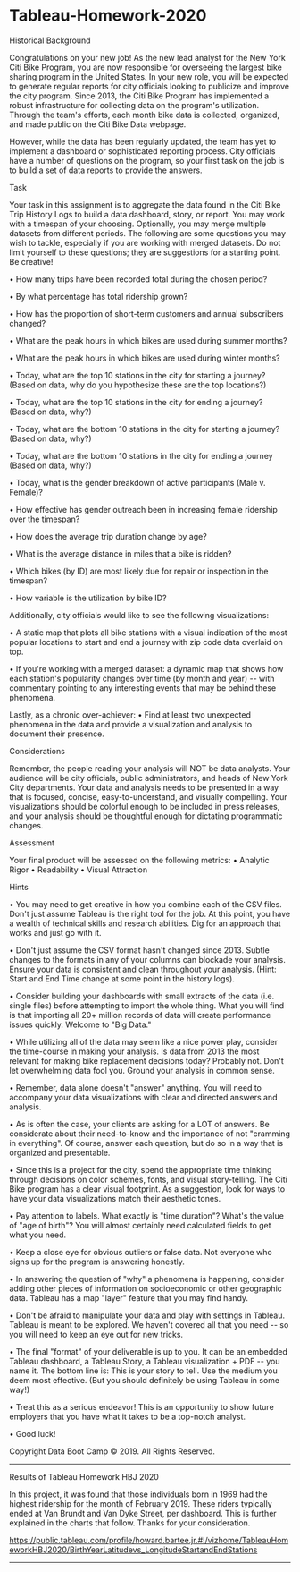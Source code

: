 # Tableau-Homework-2020

Historical Background

Congratulations on your new job! As the new lead analyst for the New York Citi Bike Program, you are now responsible for overseeing the largest bike sharing program in the United States. In your new role, you will be expected to generate regular reports for city officials looking to publicize and improve the city program.
Since 2013, the Citi Bike Program has implemented a robust infrastructure for collecting data on the program's utilization. Through the team's efforts, each month bike data is collected, organized, and made public on the Citi Bike Data webpage.

However, while the data has been regularly updated, the team has yet to implement a dashboard or sophisticated reporting process. City officials have a number of questions on the program, so your first task on the job is to build a set of data reports to provide the answers.

Task

Your task in this assignment is to aggregate the data found in the Citi Bike Trip History Logs to build a data dashboard, story, or report. You may work with a timespan of your choosing. Optionally, you may merge multiple datasets from different periods. The following are some questions you may wish to tackle, especially if you are working with merged datasets. Do not limit yourself to these questions; they are suggestions for a starting point. Be creative!

•	How many trips have been recorded total during the chosen period?

•	By what percentage has total ridership grown?

•	How has the proportion of short-term customers and annual subscribers changed?

•	What are the peak hours in which bikes are used during summer months?

•	What are the peak hours in which bikes are used during winter months?

•	Today, what are the top 10 stations in the city for starting a journey? (Based on data, why do you hypothesize these are the top locations?)

•	Today, what are the top 10 stations in the city for ending a journey? (Based on data, why?)

•	Today, what are the bottom 10 stations in the city for starting a journey? (Based on data, why?)

•	Today, what are the bottom 10 stations in the city for ending a journey (Based on data, why?)

•	Today, what is the gender breakdown of active participants (Male v. Female)?

•	How effective has gender outreach been in increasing female ridership over the timespan?

•	How does the average trip duration change by age?

•	What is the average distance in miles that a bike is ridden?

•	Which bikes (by ID) are most likely due for repair or inspection in the timespan?

•	How variable is the utilization by bike ID?

Additionally, city officials would like to see the following visualizations:

•	A static map that plots all bike stations with a visual indication of the most popular locations to start and end a journey with zip code data overlaid on top.

•	If you're working with a merged dataset: a dynamic map that shows how each station's popularity changes over time (by month and year) -- with commentary pointing to any interesting events that may be behind these phenomena.

Lastly, as a chronic over-achiever:
•	Find at least two unexpected phenomena in the data and provide a visualization and analysis to document their presence.

Considerations

Remember, the people reading your analysis will NOT be data analysts. Your audience will be city officials, public administrators, and heads of New York City departments. Your data and analysis needs to be presented in a way that is focused, concise, easy-to-understand, and visually compelling. Your visualizations should be colorful enough to be included in press releases, and your analysis should be thoughtful enough for dictating programmatic changes.

Assessment

Your final product will be assessed on the following metrics:
•	Analytic Rigor
•	Readability
•	Visual Attraction

Hints

•	You may need to get creative in how you combine each of the CSV files. Don't just assume Tableau is the right tool for the job. At this point, you have a wealth of technical skills and research abilities. Dig for an approach that works and just go with it.

•	Don't just assume the CSV format hasn't changed since 2013. Subtle changes to the formats in any of your columns can blockade your analysis. Ensure your data is consistent and clean throughout your analysis. (Hint: Start and End Time change at some point in the history logs).

•	Consider building your dashboards with small extracts of the data (i.e. single files) before attempting to import the whole thing. What you will find is that importing all 20+ million records of data will create performance issues quickly. Welcome to "Big Data."

•	While utilizing all of the data may seem like a nice power play, consider the time-course in making your analysis. Is data from 2013 the most relevant for making bike replacement decisions today? Probably not. Don't let overwhelming data fool you. Ground your analysis in common sense.

•	Remember, data alone doesn't "answer" anything. You will need to accompany your data visualizations with clear and directed answers and analysis.

•	As is often the case, your clients are asking for a LOT of answers. Be considerate about their need-to-know and the importance of not "cramming in everything". Of course, answer each question, but do so in a way that is organized and presentable.

•	Since this is a project for the city, spend the appropriate time thinking through decisions on color schemes, fonts, and visual story-telling. The Citi Bike program has a clear visual footprint. As a suggestion, look for ways to have your data visualizations match their aesthetic tones.

•	Pay attention to labels. What exactly is "time duration"? What's the value of "age of birth"? You will almost certainly need calculated fields to get what you need.

•	Keep a close eye for obvious outliers or false data. Not everyone who signs up for the program is answering honestly.

•	In answering the question of "why" a phenomena is happening, consider adding other pieces of information on socioeconomic or other geographic data. Tableau has a map "layer" feature that you may find handy.

•	Don't be afraid to manipulate your data and play with settings in Tableau. Tableau is meant to be explored. We haven't covered all that you need -- so you will need to keep an eye out for new tricks.

•	The final "format" of your deliverable is up to you. It can be an embedded Tableau dashboard, a Tableau Story, a Tableau visualization + PDF -- you name it. The bottom line is: This is your story to tell. Use the medium you deem most effective. (But you should definitely be using Tableau in some way!)

•	Treat this as a serious endeavor! This is an opportunity to show future employers that you have what it takes to be a top-notch analyst.

•	Good luck!

Copyright
Data Boot Camp © 2019. All Rights Reserved. 

____________________________________
Results of Tableau Homework HBJ 2020 

In this project, it was found that those individuals born in 1969 had the highest ridership for the month of February 2019. These riders typically ended at Van Brundt and Van Dyke Street, per dashboard. This is further explained in the charts that follow.  Thanks for your consideration. 

https://public.tableau.com/profile/howard.bartee.jr.#!/vizhome/TableauHomeworkHBJ2020/BirthYearLatitudevs_LongitudeStartandEndStations
___________________________________



